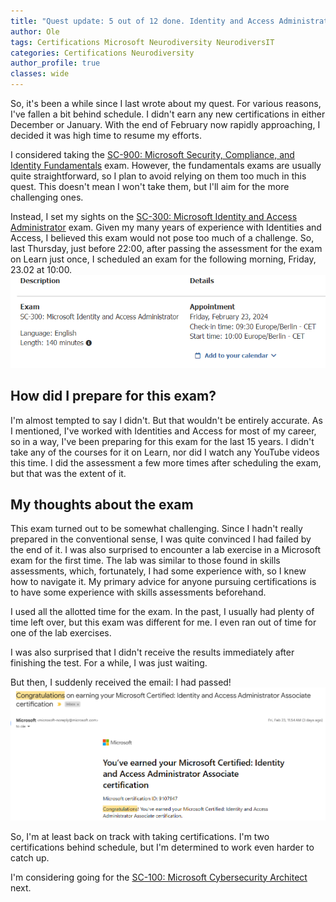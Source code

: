 ```yaml
---
title: "Quest update: 5 out of 12 done. Identity and Access Administrator Associate"
author: Ole
tags: Certifications Microsoft Neurodiversity NeurodiversIT
categories: Certifications Neurodiversity
author_profile: true
classes: wide
---
```




So, it's been a while since I last wrote about my quest. For various reasons, I've fallen a bit behind schedule. I didn't earn any new certifications in either December or January. With the end of February now rapidly approaching, I decided it was high time to resume my efforts.

I considered taking the [SC-900: Microsoft Security, Compliance, and Identity Fundamentals](https://learn.microsoft.com/en-us/credentials/certifications/exams/sc-900/) exam. However, the fundamentals exams are usually quite straightforward, so I plan to avoid relying on them too much in this quest. This doesn't mean I won't take them, but I'll aim for the more challenging ones.

Instead, I set my sights on the [SC-300: Microsoft Identity and Access Administrator](https://learn.microsoft.com/en-us/credentials/certifications/exams/sc-300/) exam. Given my many years of experience with Identities and Access, I believed this exam would not pose too much of a challenge. So, last Thursday, just before 22:00, after passing the assessment for the exam on Learn just once, I scheduled an exam for the following morning, Friday, 23.02 at 10:00.
![Booking time](/assets/images/certification5/booking.png)

## How did I prepare for this exam?
I'm almost tempted to say I didn't. But that wouldn't be entirely accurate. As I mentioned, I've worked with Identities and Access for most of my career, so in a way, I've been preparing for this exam for the last 15 years. I didn't take any of the courses for it on Learn, nor did I watch any YouTube videos this time. I did the assessment a few more times after scheduling the exam, but that was the extent of it.

## My thoughts about the exam
This exam turned out to be somewhat challenging. Since I hadn't really prepared in the conventional sense, I was quite convinced I had failed by the end of it. I was also surprised to encounter a lab exercise in a Microsoft exam for the first time. The lab was similar to those found in skills assessments, which, fortunately, I had some experience with, so I knew how to navigate it. My primary advice for anyone pursuing certifications is to have some experience with skills assessments beforehand.

I used all the allotted time for the exam. In the past, I usually had plenty of time left over, but this exam was different for me. I even ran out of time for one of the lab exercises.

I was also surprised that I didn't receive the results immediately after finishing the test. For a while, I was just waiting.

But then, I suddenly received the email: I had passed!
![Passing](/assets/images/certification5/passing.png)

So, I'm at least back on track with taking certifications. I'm two certifications behind schedule, but I'm determined to work even harder to catch up.

I'm considering going for the [SC-100: Microsoft Cybersecurity Architect](https://learn.microsoft.com/en-us/credentials/certifications/exams/sc-100/) next.
